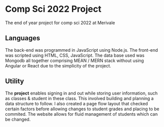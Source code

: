 # Comp Sci 2022 Project
 The end of year project for comp sci 2022 at Merivale

## Languages

The back-end was programmed in JavaScript using Node.js. The front-end was scripted using HTML, CSS, JavaScript. The data base used was Mongodb all together comprising MEAN / MERN stack without using Angular or React due to the simplicity of the project.

## Utility

The **project** enables signing in and out while storing user information, such as classes & student in these class. This involved building and planning a data structure to follow. I also created a page flow layout that checked certain factors before allowing changes to student grades and placing to be commited. The website allows for fluid management of students which can be changed.
